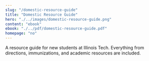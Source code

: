 ```yaml
--- 
slug: "/domestic-resource-guide"
title: "Domestic Resource Guide"
hero: "./../images/domestic-resource-guide.png"
content: "ebook"
ebook: "./../pdf/domestic-resource-guide.pdf"
homepage: "no"
---
```


A resource guide for new students at Illinois Tech.  Everything from directions, immunizations, and academic resources are included.